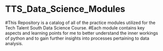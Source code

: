 # TTS_Data_Science_Modules
#This Repository is a catalog of all of the practice modules utilized for the Tech Talent South Data Science Course. 
#Each module contains key aspects and learning points for me to better understand the inner workings of python and to gain further insights into processes pertaining to data analysis. 

